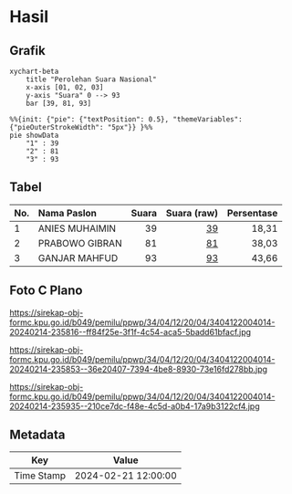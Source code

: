 # Hasil

## Grafik

```mermaid
xychart-beta
    title "Perolehan Suara Nasional"
    x-axis [01, 02, 03]
    y-axis "Suara" 0 --> 93
    bar [39, 81, 93]
```

```mermaid
%%{init: {"pie": {"textPosition": 0.5}, "themeVariables": {"pieOuterStrokeWidth": "5px"}} }%%
pie showData
    "1" : 39
    "2" : 81
    "3" : 93
```

## Tabel

| No. | Nama Paslon    | Suara | Suara (raw) | Persentase |
|:--- |:-------------- | -----:| -----------:| ----------:|
| 1   | ANIES MUHAIMIN | 39    | [39][p-1]   | 18,31      |
| 2   | PRABOWO GIBRAN | 81    | [81][p-2]   | 38,03      |
| 3   | GANJAR MAHFUD  | 93    | [93][p-3]   | 43,66      |


[p-1]: https://github.com/gigit-pemilu/pemilu-2024/blob/main/pilpres/hitung-suara/sub/34-di-yogyakarta/sub/04-sleman/sub/12-ngaglik/sub/2004-sukoharjo/sub/014-tps/sub/paslon-1.txt
[p-2]: https://github.com/gigit-pemilu/pemilu-2024/blob/main/pilpres/hitung-suara/sub/34-di-yogyakarta/sub/04-sleman/sub/12-ngaglik/sub/2004-sukoharjo/sub/014-tps/sub/paslon-2.txt
[p-3]: https://github.com/gigit-pemilu/pemilu-2024/blob/main/pilpres/hitung-suara/sub/34-di-yogyakarta/sub/04-sleman/sub/12-ngaglik/sub/2004-sukoharjo/sub/014-tps/sub/paslon-3.txt

## Foto C Plano

https://sirekap-obj-formc.kpu.go.id/b049/pemilu/ppwp/34/04/12/20/04/3404122004014-20240214-235816--ff84f25e-3f1f-4c54-aca5-5badd61bfacf.jpg

https://sirekap-obj-formc.kpu.go.id/b049/pemilu/ppwp/34/04/12/20/04/3404122004014-20240214-235853--36e20407-7394-4be8-8930-73e16fd278bb.jpg

https://sirekap-obj-formc.kpu.go.id/b049/pemilu/ppwp/34/04/12/20/04/3404122004014-20240214-235935--210ce7dc-f48e-4c5d-a0b4-17a9b3122cf4.jpg


## Metadata

| Key        | Value               |
| ---------- | ------------------- |
| Time Stamp | 2024-02-21 12:00:00 |



